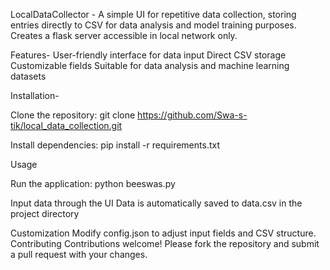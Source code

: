 LocalDataCollector - 
A simple UI for repetitive data collection, storing entries directly to CSV for data analysis and model training purposes. Creates a flask server accessible in local network only.

Features-
User-friendly interface for data input 
Direct CSV storage
Customizable fields
Suitable for data analysis and machine learning datasets

Installation-

Clone the repository:
git clone https://github.com/Swa-s-tik/local_data_collection.git

Install dependencies:
pip install -r requirements.txt


Usage

Run the application:
python beeswas.py

Input data through the UI
Data is automatically saved to data.csv in the project directory

Customization
Modify config.json to adjust input fields and CSV structure.
Contributing
Contributions welcome! Please fork the repository and submit a pull request with your changes.
